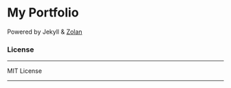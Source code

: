 My Portfolio
======
Powered by Jekyll & [Zolan](https://github.com/artemsheludko/zolan)

### License
* * *

MIT License

* * *

